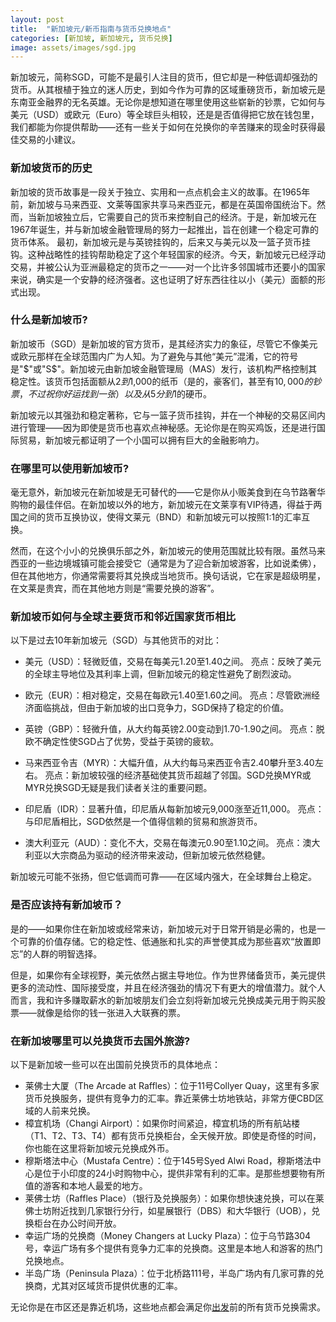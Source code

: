 ```yaml
---
layout: post
title:  "新加坡元/新币指南与货币兑换地点"
categories: [新加坡, 新加坡元, 货币兑换]
image: assets/images/sgd.jpg
---
```


新加坡元，简称SGD，可能不是最引人注目的货币，但它却是一种低调却强劲的货币。从其根植于独立的迷人历史，到如今作为可靠的区域重磅货币，新加坡元是东南亚金融界的无名英雄。无论你是想知道在哪里使用这些崭新的钞票，它如何与美元（USD）或欧元（Euro）等全球巨头相较，还是是否值得把它放在钱包里，我们都能为你提供帮助——还有一些关于如何在兑换你的辛苦赚来的现金时获得最佳交易的小建议。

### 新加坡货币的历史

新加坡的货币故事是一段关于独立、实用和一点点机会主义的故事。在1965年前，新加坡与马来西亚、文莱等国家共享马来西亚元，都是在英国帝国统治下。然而，当新加坡独立后，它需要自己的货币来控制自己的经济。于是，新加坡元在1967年诞生，并与新加坡金融管理局的努力一起推出，旨在创建一个稳定可靠的货币体系。
最初，新加坡元是与英镑挂钩的，后来又与美元以及一篮子货币挂钩。这种战略性的挂钩帮助稳定了这个年轻国家的经济。今天，新加坡元已经浮动交易，并被公认为亚洲最稳定的货币之一——对一个比许多邻国城市还要小的国家来说，确实是一个安静的经济强者。这也证明了好东西往往以小（美元）面额的形式出现。

### 什么是新加坡币?

新加坡币（SGD）是新加坡的官方货币，是其经济实力的象征，尽管它不像美元或欧元那样在全球范围内广为人知。为了避免与其他“美元”混淆，它的符号是"$"或"S$"。新加坡元由新加坡金融管理局（MAS）发行，该机构严格控制其稳定性。该货币包括面额从$2到$1,000的纸币（是的，豪客们，甚至有$10,000的钞票，不过祝你好运找到一张）以及从5分到$1的硬币。

新加坡元以其强劲和稳定著称，它与一篮子货币挂钩，并在一个神秘的交易区间内进行管理——因为即使是货币也喜欢点神秘感。无论你是在购买鸡饭，还是进行国际贸易，新加坡元都证明了一个小国可以拥有巨大的金融影响力。

### 在哪里可以使用新加坡币?

毫无意外，新加坡元在新加坡是无可替代的——它是你从小贩美食到在乌节路奢华购物的最佳伴侣。在新加坡以外的地方，新加坡元在文莱享有VIP待遇，得益于两国之间的货币互换协议，使得文莱元（BND）和新加坡元可以按照1:1的汇率互换。

然而，在这个小小的兑换俱乐部之外，新加坡元的使用范围就比较有限。虽然马来西亚的一些边境城镇可能会接受它（通常是为了迎合新加坡游客，比如说柔佛），但在其他地方，你通常需要将其兑换成当地货币。换句话说，它在家是超级明星，在文莱是贵宾，而在其他地方则是“需要兑换的游客”。

### 新加坡币如何与全球主要货币和邻近国家货币相比

以下是过去10年新加坡元（SGD）与其他货币的对比：
+ 美元（USD）：轻微贬值，交易在每美元1.20至1.40之间。
亮点：反映了美元的全球主导地位及其利率上调，但新加坡元的稳定性避免了剧烈波动。

+ 欧元（EUR）：相对稳定，交易在每欧元1.40至1.60之间。
亮点：尽管欧洲经济面临挑战，但由于新加坡的出口竞争力，SGD保持了稳定的价值。

+ 英镑（GBP）：轻微升值，从大约每英镑2.00变动到1.70-1.90之间。
亮点：脱欧不确定性使SGD占了优势，受益于英镑的疲软。

+ 马来西亚令吉（MYR）：大幅升值，从大约每马来西亚令吉2.40攀升至3.40左右。
亮点：新加坡较强的经济基础使其货币超越了邻国。SGD兑换MYR或MYR兑换SGD无疑是我们读者关注的重要问题。

+ 印尼盾（IDR）：显著升值，印尼盾从每新加坡元9,000涨至近11,000。
亮点：与印尼盾相比，SGD依然是一个值得信赖的贸易和旅游货币。

+ 澳大利亚元（AUD）：变化不大，交易在每澳元0.90至1.10之间。
亮点：澳大利亚以大宗商品为驱动的经济带来波动，但新加坡元依然稳健。

新加坡元可能不张扬，但它低调而可靠——在区域内强大，在全球舞台上稳定。

### 是否应该持有新加坡币？

是的——如果你住在新加坡或经常来访，新加坡元对于日常开销是必需的，也是一个可靠的价值存储。它的稳定性、低通胀和扎实的声誉使其成为那些喜欢“放置即忘”的人群的明智选择。

但是，如果你有全球视野，美元依然占据主导地位。作为世界储备货币，美元提供更多的流动性、国际接受度，并且在经济强劲的情况下有更大的增值潜力。就个人而言，我和许多赚取薪水的新加坡朋友们会立刻将新加坡元兑换成美元用于购买股票——就像是给你的钱一张进入大联赛的票。

### 在新加坡哪里可以兑换货币去国外旅游?

以下是新加坡一些可以在出国前兑换货币的具体地点：

+ 莱佛士大厦（The Arcade at Raffles）：位于11号Collyer Quay，这里有多家货币兑换服务，提供有竞争力的汇率。靠近莱佛士坊地铁站，非常方便CBD区域的人前来兑换。
+ 樟宜机场（Changi Airport）：如果你时间紧迫，樟宜机场的所有航站楼（T1、T2、T3、T4）都有货币兑换柜台，全天候开放。即使是奇怪的时间，你也能在这里将新加坡元兑换成外币。
+ 穆斯塔法中心（Mustafa Centre）：位于145号Syed Alwi Road，穆斯塔法中心是位于小印度的24小时购物中心，提供非常有利的汇率。是那些想要物有所值的游客和本地人最爱的地方。
+ 莱佛士坊（Raffles Place）（银行及兑换服务）：如果你想快速兑换，可以在莱佛士坊附近找到几家银行分行，如星展银行（DBS）和大华银行（UOB），兑换柜台在办公时间开放。
+ 幸运广场的兑换商（Money Changers at Lucky Plaza）：位于乌节路304号，幸运广场有多个提供有竞争力汇率的兑换商。这里是本地人和游客的热门兑换地点。
+ 半岛广场（Peninsula Plaza）：位于北桥路111号，半岛广场内有几家可靠的兑换商，尤其对区域货币提供优惠的汇率。

无论你是在市区还是靠近机场，这些地点都会满足你[出发](https://fromhktosg.github.io/zh/singapore-flights/)前的所有货币兑换需求。

